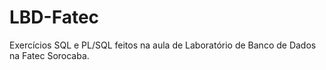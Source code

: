 # LBD-Fatec

Exercícios SQL e PL/SQL feitos na aula de Laboratório de Banco de Dados na Fatec Sorocaba.